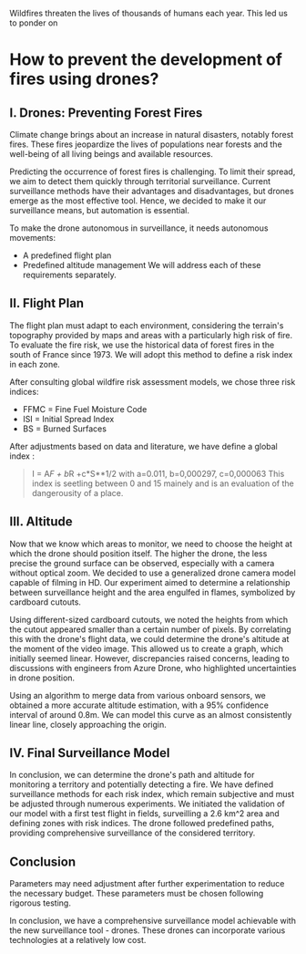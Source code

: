 Wildfires threaten the lives of thousands of humans each year. This led us to ponder on 
# How to prevent the development of fires using drones?

## I. Drones: Preventing Forest Fires

Climate change brings about an increase in natural disasters, notably forest fires. These fires jeopardize the lives of populations near forests and the well-being of all living beings and available resources.

Predicting the occurrence of forest fires is challenging. To limit their spread, we aim to detect them quickly through territorial surveillance. Current surveillance methods have their advantages and disadvantages, but drones emerge as the most effective tool. Hence, we decided to make it our surveillance means, but automation is essential.

To make the drone autonomous in surveillance, it needs autonomous movements:
* A predefined flight plan
* Predefined altitude management
We will address each of these requirements separately.

## II. Flight Plan

The flight plan must adapt to each environment, considering the terrain's topography provided by maps and areas with a particularly high risk of fire. To evaluate the fire risk, we use the historical data of forest fires in the south of France since 1973. We will adopt this method to define a risk index in each zone.

After consulting global wildfire risk assessment models, we chose three risk indices:
* FFMC = Fine Fuel Moisture Code
* ISI = Initial Spread Index
* BS = Burned Surfaces

After adjustments based on data and literature, we have define a global index : 
>I = A*F + b*R +c*S**1/2
>with a=0.011, b=0,000297, c=0,000063
This index is seetling between 0 and 15 mainely and is an evaluation of the dangerousity of a place.

## III. Altitude

Now that we know which areas to monitor, we need to choose the height at which the drone should position itself. The higher the drone, the less precise the ground surface can be observed, especially with a camera without optical zoom. We decided to use a generalized drone camera model capable of filming in HD. Our experiment aimed to determine a relationship between surveillance height and the area engulfed in flames, symbolized by cardboard cutouts.

Using different-sized cardboard cutouts, we noted the heights from which the cutout appeared smaller than a certain number of pixels. By correlating this with the drone's flight data, we could determine the drone's altitude at the moment of the video image. This allowed us to create a graph, which initially seemed linear. However, discrepancies raised concerns, leading to discussions with engineers from Azure Drone, who highlighted uncertainties in drone position.

Using an algorithm to merge data from various onboard sensors, we obtained a more accurate altitude estimation, with a 95% confidence interval of around 0.8m. We can model this curve as an almost consistently linear line, closely approaching the origin.

## IV. Final Surveillance Model

In conclusion, we can determine the drone's path and altitude for monitoring a territory and potentially detecting a fire. We have defined surveillance methods for each risk index, which remain subjective and must be adjusted through numerous experiments. We initiated the validation of our model with a first test flight in fields, surveilling a 2.6 km^2 area and defining zones with risk indices. The drone followed predefined paths, providing comprehensive surveillance of the considered territory.

## Conclusion

Parameters may need adjustment after further experimentation to reduce the necessary budget. These parameters must be chosen following rigorous testing.

In conclusion, we have a comprehensive surveillance model achievable with the new surveillance tool - drones. These drones can incorporate various technologies at a relatively low cost.
